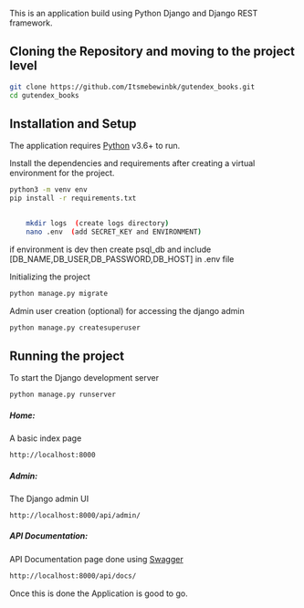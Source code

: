 

This is an application build using Python Django and Django REST framework.

## Cloning the Repository and moving to the project level

```sh
git clone https://github.com/Itsmebewinbk/gutendex_books.git
cd gutendex_books

```

## Installation and Setup

The application requires [Python](https://www.python.org/) v3.6+ to run.


Install the dependencies and requirements after creating a virtual environment for the project.

```sh
python3 -m venv env
pip install -r requirements.txt
```
```sh
    
    mkdir logs  (create logs directory)
    nano .env  (add SECRET_KEY and ENVIRONMENT)
```
if environment is dev then create psql_db and include  [DB_NAME,DB_USER,DB_PASSWORD,DB_HOST] in .env file


Initializing the project
```sh
python manage.py migrate
```

Admin user creation (optional) for accessing the django admin
```sh
python manage.py createsuperuser
```

## Running the project

To start the Django development server
```sh
python manage.py runserver
```


##### Home:
A basic index page
```sh
http://localhost:8000
```
##### Admin:
The Django admin UI
```sh
http://localhost:8000/api/admin/
```
##### API Documentation:
API Documentation page done using [Swagger](https://drf-yasg.readthedocs.io/en/stable/readme.html)
```sh
http://localhost:8000/api/docs/
```

Once this is done the Application is good to go.
